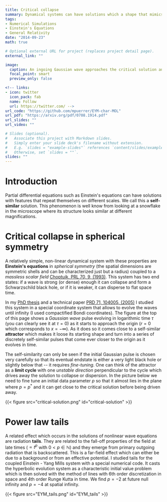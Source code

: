 ```yaml
---
title: Critical collapse
summary: Dynamical systems can have solutions which a shape that mimics itself on different scales.
tags:
- Numerical Simulations
- Einstein's Equations
- General Relativity
date: "2014-09-23"
math: true

# Optional external URL for project (replaces project detail page).
external_link: ""

image:
  caption: An ingoing Gaussian wave approaches the critical solution and becomes self-similar. The wave is shown in logarithmic time (tau) and negative logarithmic space (x) coordinates, moving towards $x = -\infty$.
  focal_point: smart
  preview_only: false

<!-- links:
- icon: twitter
  icon_pack: fab
  name: Follow
  url: https://twitter.com/ -->
url_code: "https://github.com/mpuerrer/EYM-char-MOL"
url_pdf: "https://arxiv.org/pdf/0708.1914.pdf"
url_slides: ""
url_video: ""

# Slides (optional).
#   Associate this project with Markdown slides.
#   Simply enter your slide deck's filename without extension.
#   E.g. `slides = "example-slides"` references `content/slides/example-slides.md`.
#   Otherwise, set `slides = ""`.
slides: ""
---
```



# Introduction

Partial differential equations such as Einstein's equations can have solutions with features that repeat themselves on different scales. We call this a **self-similar** solution. This phenomenon is well know from looking at a snowflake in the microscope where its structure looks similar at different magnifications.

# Critical collapse in spherical symmetry

A relatively simple, non-linear dynamical system with these properties are **Einstein's equations** in *spherical symmetry* (the spatial dimensions are symmetric shells and can be characterized just but a radius) coupled to a *massless scalar field* [Choptuik, PRL 70, 9, (1993)](https://journals.aps.org/prl/abstract/10.1103/PhysRevLett.70.9). This system has two end states: if a wave is strong (or dense) enough it can collapse and form a Schwarzschild black hole, or if it is weaker, it can disperse to flat space time.

In my [PhD thesis](https://arxiv.org/pdf/0708.1914.pdf) and a technical paper [PRD 71, 104005, (2005)](https://journals.aps.org/prd/abstract/10.1103/PhysRevD.71.104005) I studied this system in a special coordinate system that allows to evolve the waves until infinity (I used compactified Bondi coordinates).
The figure at the top of this page shows a *Gaussian wave* pulse evolving in logarithmic time $\tau$ (you can clearly see it at $\tau = 0$) as it starts to approach the origin ($r=0$ which corresponds to $x = - \infty$). As it does so it comes close to a self-similar **attractor** which makes it loose its starting shape and turn into a series of discretely self-similar pulses that come ever closer to the origin as it evolves in time.

The self-similarity can only be seen if the initial Gaussian pulse is chosen very carefully so that its eventual endstate is either a very light black hole or slightly below that -- it requires *fine-tuning*. One can think of the attractor as a **limit cycle** with one *unstable direction* perpendicular to the cycle which drives away the solution to collapse or dispersion. In the picture below we need to fine tune an initial data parameter $p$ so that it almost lies in the plane where $p=p^*$ and it can get close to the critical solution before being driven away.

 {{< figure src="critical-solution.png" id="critical-solution" >}}

# Power law tails

A related effect which occurs in the solutions of nonlinear wave equations are radiation **tails**.
They are related to the fall-off properties of the field at late times ($\propto t^{p}$ with $0 < p \in \mathbb{N}$) and they emerge from primary outgoing radiation that is backscattered. This is a far-field effect which can either be due to a background or from an effective potential. I studied tails for the coupled Einstein - Yang Mills system with a special numerical code. It casts the hyperbolic evolution system as a characteristic initial value problem which is then solved with the method of lines with 6th order discretization in space and 4th order Runge Kutta in time.
We find $p = −2$ at future null infinity and $p = −4$ at spatial infinity.

 {{< figure src="EYM_tails.png" id="EYM_tails" >}}
